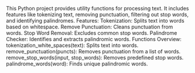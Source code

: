 This Python project provides utility functions for processing text. It includes features like tokenizing text, removing punctuation, filtering out stop words, and identifying palindromes.
Features:
Tokenization: Splits text into words based on whitespace.
Remove Punctuation: Cleans punctuation from words.
Stop Word Removal: Excludes common stop words.
Palindrome Checker: Identifies and extracts palindromic words.
Functions Overview:
tokenization_white_spaces(text): Splits text into words.
remove_punctuation(puncts): Removes punctuation from a list of words.
remove_stop_words(input, stop_words): Removes predefined stop words.
palindrome_words(word): Finds unique palindromic words.
